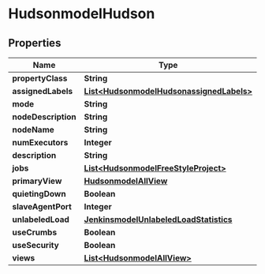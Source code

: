 
# HudsonmodelHudson

## Properties
Name | Type | Description | Notes
------------ | ------------- | ------------- | -------------
**propertyClass** | **String** |  |  [optional]
**assignedLabels** | [**List&lt;HudsonmodelHudsonassignedLabels&gt;**](HudsonmodelHudsonassignedLabels.md) |  |  [optional]
**mode** | **String** |  |  [optional]
**nodeDescription** | **String** |  |  [optional]
**nodeName** | **String** |  |  [optional]
**numExecutors** | **Integer** |  |  [optional]
**description** | **String** |  |  [optional]
**jobs** | [**List&lt;HudsonmodelFreeStyleProject&gt;**](HudsonmodelFreeStyleProject.md) |  |  [optional]
**primaryView** | [**HudsonmodelAllView**](HudsonmodelAllView.md) |  |  [optional]
**quietingDown** | **Boolean** |  |  [optional]
**slaveAgentPort** | **Integer** |  |  [optional]
**unlabeledLoad** | [**JenkinsmodelUnlabeledLoadStatistics**](JenkinsmodelUnlabeledLoadStatistics.md) |  |  [optional]
**useCrumbs** | **Boolean** |  |  [optional]
**useSecurity** | **Boolean** |  |  [optional]
**views** | [**List&lt;HudsonmodelAllView&gt;**](HudsonmodelAllView.md) |  |  [optional]



